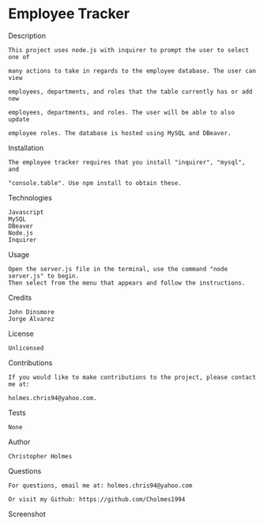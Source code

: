 # Employee Tracker

Description
    
    This project uses node.js with inquirer to prompt the user to select one of 
    
    many actions to take in regards to the employee database. The user can view 
    
    employees, departments, and roles that the table currently has or add new 
    
    employees, departments, and roles. The user will be able to also update 
    
    employee roles. The database is hosted using MySQL and DBeaver.

Installation

    The employee tracker requires that you install "inquirer", "mysql", and 
    
    "console.table". Use npm install to obtain these.

Technologies

    Javascript
    MySQL
    DBeaver
    Node.js
    Inquirer

Usage
    
    Open the server.js file in the terminal, use the command "node server.js" to begin.
    Then select from the menu that appears and follow the instructions.

Credits

    John Dinsmore
    Jorge Alvarez

License

    Unlicensed

Contributions
    
    If you would like to make contributions to the project, please contact me at: 
    
    holmes.chris94@yahoo.com.

Tests

    None

Author

    Christopher Holmes

Questions

    For questions, email me at: holmes.chris94@yahoo.com 

    Or visit my Github: https://github.com/Cholmes1994

Screenshot
